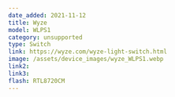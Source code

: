 ```yaml
---
date_added: 2021-11-12
title: Wyze 
model: WLPS1
category: unsupported
type: Switch
link: https://wyze.com/wyze-light-switch.html
image: /assets/device_images/wyze_WLPS1.webp
link2: 
link3: 
flash: RTL8720CM
---
```


